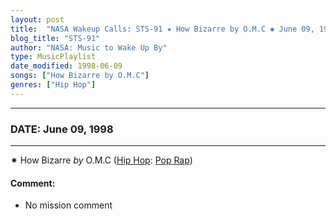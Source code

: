 ```yaml
---
layout: post
title:  "NASA Wakeup Calls: STS-91 ✷ How Bizarre by O.M.C ✺ June 09, 1998"
blog_title: "STS-91"
author: "NASA: Music to Wake Up By"
type: MusicPlaylist
date_modified: 1998-06-09
songs: ["How Bizarre by O.M.C"]
genres: ["Hip Hop"]
---
```


----
### DATE: June 09, 1998
----
✷ How Bizarre *by* O.M.C ([Hip Hop](https://www.discogs.com/genre/Hip%20Hop): [Pop Rap](https://www.discogs.com/style/Pop%20Rap)) <a target="blank_" href="https://www.discogs.com/OMC-How-Bizarre/release/917795">
    <i class="fas fa-compact-disc"
       title="Discogs entry for this song"
       alt="Discogs entry for this song"
       style="font-size: 1.1em;"></i></a>
    

#### Comment:
* No mission comment



<br/>
<center>
	<a target="_blank"
	   href="https://twitter.com/intent/tweet?hashtags=Space,NASA,Playlist,NASAWakeupCalls,SpaceProgram&text=🚀 {{ page.author}}, '{{ page.songs.first }}' {{ page.title }}, {{ page.date | date: '%B %d, %Y' }}, {{ site.url }}{{ page.url }}&via=nasawakeupcalls"><i class="fab fa-twitter" title="Tweet this page" alt="Tweet this page" style="font-size: 1.3em;"></i></a>
	&nbsp; 	<i class="fas fa-user-astronaut" style="font-size: 1.5em;"></i> &nbsp;
    <a id="custom_amazon_link"
       type="amzn" search="#"
       category="popular music">
    <i class="fab fa-amazon" style="font-size: 1.3em;"></i></a>
</center>

<!-- Randomly resolve an individual entry from a song array -->
<script src="/assets/javascript/seedrandom.min.js"></script>
<script>
  var wake_me_up = ["How Bizarre by O.M.C"];
  var prng = new Math.seedrandom();
  function randomSong() {
    song = wake_me_up[Math.floor(Math.random() * wake_me_up.length)];
    var amazon_link = document.getElementById("custom_amazon_link");
    amazon_link.setAttribute("search", song);
  }
  window.onload = randomSong();
</script>
